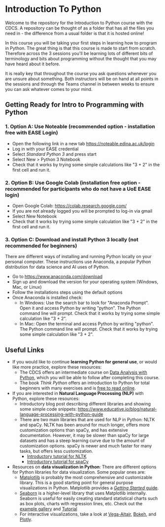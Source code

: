 # Introduction To Python

Welcome to the repository for the Introduction to Python course with the CDCS. A repository can be thought of as a folder that has all the files you need in - the difference from a usual folder is that it is hosted online!

In this course you will be taking your first steps in learning how to program in Python. The great thing is that this course is made to start from scratch. Therefore across the 3 sessions you'll be learning lots of different bits of terminology and bits about programming without the thought that you may have heard about it before.

It is really key that throughout the course you ask questions whenever you are unsure about something. Both instructors will be on hand at all points in the sessions and through the Teams channel in between weeks to ensure you can ask whatever comes to your mind.

## Getting Ready for Intro to Programming with Python

### 1. Option A: Use Noteable (recommended option - installation free with EASE Login)

- Open the following link in a new tab https://noteable.edina.ac.uk/login
- Log in with your EASE credential
- Select _Standard Python 3_ and press start
- Select New > Python 3 Notebook
- Check that it works by trying some simple calculations like "3 + 2" in the first cell and run it.

### 2. Option B: Use Google Colab (installation free option - recommended for participants who do not have a UoE EASE login)

- Open Google Colab: https://colab.research.google.com/
- If you are not already logged you will be prompted to log-in via gmail
- Select New Notebook
- Check that it works by trying some simple calculation like "3 + 2" in the first cell and run it.

### 3. Option C: Download and install Python 3 locally (not recommended for beginners)

There are different ways of installing and running Python locally on your personal computer. These instructions use Anaconda, a popular Python distribution for data science and AI uses of Python.

- Go to https://www.anaconda.com/download
- Sign up and download the version for your operating system (Windows, Mac, or Linux)
- Follow the installations steps using the default options
- Once Anaconda is installed check:
  - In Windows: Use the search bar to look for "Anaconda Prompt". Open it and access Python by writing "python". The Python command line will prompt. Check that it works by trying some simple calculation like "3 + 2".
  - In Mac: Open the terminal and access Python by writing "python". The Python command line will prompt. Check that it works by trying some simple calculation like "3 + 2".

## Useful Links

- If you would like to continue **learning Python for general use**, or would like more practice, explore these resources:
  - The CDCS offers an intermediate course on [Data Analysis with Python](https://www.cdcs.ed.ac.uk/events/intro-data-analysis-python), which you will be able to follow after completing this course.
  - The book _Think Python_ offers an introduction to Python for total beginners with many exercises and is [free to read online](https://allendowney.github.io/ThinkPython/).
- If you are interested in **Natural Language Processing (NLP)** with Python, explore these resources:
  - Introductory blog post describing different libraries and showing some simple code snippets: https://www.educative.io/blog/natural-language-processing-with-python-guide
  - There are two main libraries that are used for NLP in Python: NLTK and spaCy. NLTK has been around for much longer, offers more customization options than spaCy, and has extensive documentation. However, it may be slower than spaCy for large datasets and has a steep learning curve due to the amount of customization options. spaCy is newer and much faster for many tasks, but offers less customization.
    - [Introductory tutorial for NLTK](https://realpython.com/nltk-nlp-python/)
    - [Introductory tutorial for spaCy](https://realpython.com/natural-language-processing-spacy-python/)
- Resources on **data visualization in Python**: There are different options for Python libraries for data visualization. Some popular ones are:
  - [Matplotlib](https://matplotlib.org/) is probably the most comprehensive and customizable library. This is a good starting point for general purpose visualizations in Python. Matplotlib provides a [_Getting Started_ guide](https://matplotlib.org/stable/users/getting_started/).
  - [Seaborn](https://seaborn.pydata.org/) is a higher-level library that uses Matplotlib internally. Seaborn is useful for easily creating standard statistical charts such as box plots, charts with regression lines, etc. Check out the [example gallery](https://seaborn.pydata.org/examples/index.html) and [Tutorial](https://seaborn.pydata.org/tutorial.html.)
  - For interactive visualizations, take a look at [Vega-Altair](https://altair-viz.github.io/), [Bokeh](https://bokeh.org/), and [Plotly](https://plotly.com/python/).
